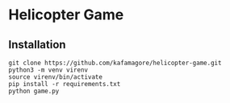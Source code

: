 # Helicopter Game


## Installation
```
git clone https://github.com/kafamagore/helicopter-game.git
python3 -m venv virenv
source virenv/bin/activate
pip install -r requirements.txt
python game.py
```
